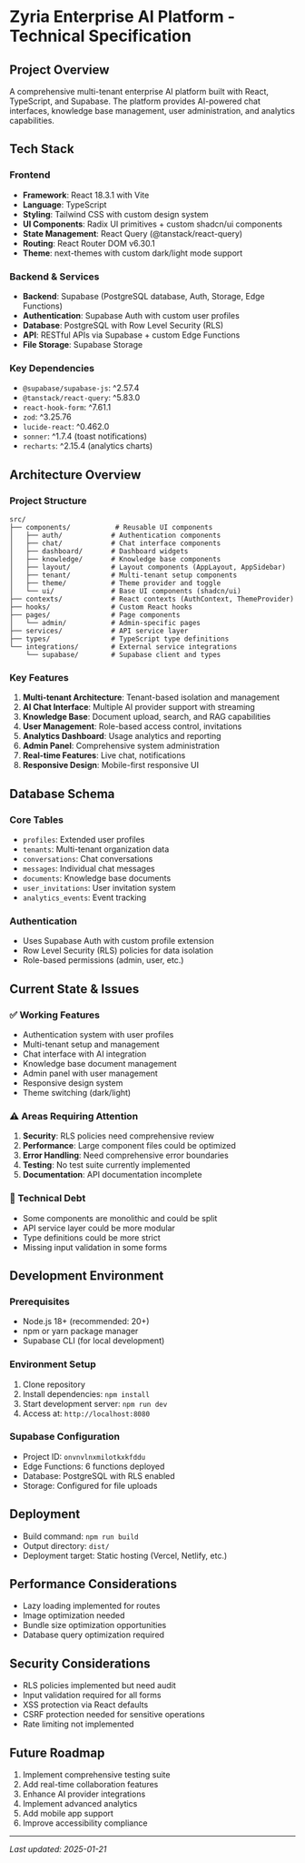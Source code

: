 # Zyria Enterprise AI Platform - Technical Specification

## Project Overview
A comprehensive multi-tenant enterprise AI platform built with React, TypeScript, and Supabase. The platform provides AI-powered chat interfaces, knowledge base management, user administration, and analytics capabilities.

## Tech Stack

### Frontend
- **Framework**: React 18.3.1 with Vite
- **Language**: TypeScript
- **Styling**: Tailwind CSS with custom design system
- **UI Components**: Radix UI primitives + custom shadcn/ui components
- **State Management**: React Query (@tanstack/react-query)
- **Routing**: React Router DOM v6.30.1
- **Theme**: next-themes with custom dark/light mode support

### Backend & Services
- **Backend**: Supabase (PostgreSQL database, Auth, Storage, Edge Functions)
- **Authentication**: Supabase Auth with custom user profiles
- **Database**: PostgreSQL with Row Level Security (RLS)
- **API**: RESTful APIs via Supabase + custom Edge Functions
- **File Storage**: Supabase Storage

### Key Dependencies
- `@supabase/supabase-js`: ^2.57.4
- `@tanstack/react-query`: ^5.83.0
- `react-hook-form`: ^7.61.1
- `zod`: ^3.25.76
- `lucide-react`: ^0.462.0
- `sonner`: ^1.7.4 (toast notifications)
- `recharts`: ^2.15.4 (analytics charts)

## Architecture Overview

### Project Structure
```
src/
├── components/           # Reusable UI components
│   ├── auth/            # Authentication components
│   ├── chat/            # Chat interface components
│   ├── dashboard/       # Dashboard widgets
│   ├── knowledge/       # Knowledge base components
│   ├── layout/          # Layout components (AppLayout, AppSidebar)
│   ├── tenant/          # Multi-tenant setup components
│   ├── theme/           # Theme provider and toggle
│   └── ui/              # Base UI components (shadcn/ui)
├── contexts/            # React contexts (AuthContext, ThemeProvider)
├── hooks/               # Custom React hooks
├── pages/               # Page components
│   └── admin/           # Admin-specific pages
├── services/            # API service layer
├── types/               # TypeScript type definitions
└── integrations/        # External service integrations
    └── supabase/        # Supabase client and types
```

### Key Features
1. **Multi-tenant Architecture**: Tenant-based isolation and management
2. **AI Chat Interface**: Multiple AI provider support with streaming
3. **Knowledge Base**: Document upload, search, and RAG capabilities
4. **User Management**: Role-based access control, invitations
5. **Analytics Dashboard**: Usage analytics and reporting
6. **Admin Panel**: Comprehensive system administration
7. **Real-time Features**: Live chat, notifications
8. **Responsive Design**: Mobile-first responsive UI

## Database Schema

### Core Tables
- `profiles`: Extended user profiles
- `tenants`: Multi-tenant organization data
- `conversations`: Chat conversations
- `messages`: Individual chat messages
- `documents`: Knowledge base documents
- `user_invitations`: User invitation system
- `analytics_events`: Event tracking

### Authentication
- Uses Supabase Auth with custom profile extension
- Row Level Security (RLS) policies for data isolation
- Role-based permissions (admin, user, etc.)

## Current State & Issues

### ✅ Working Features
- Authentication system with user profiles
- Multi-tenant setup and management
- Chat interface with AI integration
- Knowledge base document management
- Admin panel with user management
- Responsive design system
- Theme switching (dark/light)

### ⚠️ Areas Requiring Attention
1. **Security**: RLS policies need comprehensive review
2. **Performance**: Large component files could be optimized
3. **Error Handling**: Need comprehensive error boundaries
4. **Testing**: No test suite currently implemented
5. **Documentation**: API documentation incomplete

### 🔧 Technical Debt
- Some components are monolithic and could be split
- API service layer could be more modular
- Type definitions could be more strict
- Missing input validation in some forms

## Development Environment

### Prerequisites
- Node.js 18+ (recommended: 20+)
- npm or yarn package manager
- Supabase CLI (for local development)

### Environment Setup
1. Clone repository
2. Install dependencies: `npm install`
3. Start development server: `npm run dev`
4. Access at: `http://localhost:8080`

### Supabase Configuration
- Project ID: `onvnvlnxmilotkxkfddu`
- Edge Functions: 6 functions deployed
- Database: PostgreSQL with RLS enabled
- Storage: Configured for file uploads

## Deployment
- Build command: `npm run build`
- Output directory: `dist/`
- Deployment target: Static hosting (Vercel, Netlify, etc.)

## Performance Considerations
- Lazy loading implemented for routes
- Image optimization needed
- Bundle size optimization opportunities
- Database query optimization required

## Security Considerations
- RLS policies implemented but need audit
- Input validation required for all forms
- XSS protection via React defaults
- CSRF protection needed for sensitive operations
- Rate limiting not implemented

## Future Roadmap
1. Implement comprehensive testing suite
2. Add real-time collaboration features
3. Enhance AI provider integrations
4. Implement advanced analytics
5. Add mobile app support
6. Improve accessibility compliance

---
*Last updated: 2025-01-21*